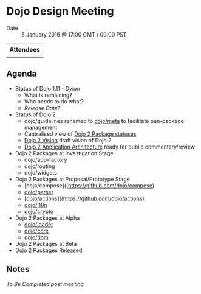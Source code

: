 # Dojo Design Meeting

<dl>
    <dt>Date</dt>
    <dd>5 January 2016 @ 17:00 GMT / 09:00 PST</dd>
</dl>

|Attendees|
|---------|
||

## Agenda

* Status of Dojo 1.11 - *Dylan*
  * What is remaining?
  * Who needs to do what?
  * *Release Date?*
* Status of Dojo 2
  * dojo/guidelines renamed to [dojo/meta](https://github.com/dojo/meta) to facilitate pan-package management
  * Centralised view of [Dojo 2 Package statuses](https://github.com/dojo/meta/blob/master/README.md#status)
  * [Dojo 2 Vision](../documents/Dojo-2-Vision.md) draft vision of Dojo 2
  * [Dojo 2 Application Architecture](https://docs.google.com/document/d/1Kgc99f8yTtZGopKr6OWGMjsJTV5hHNlr0ztWQS_cRnA/edit#) ready for public commentary/review
* Dojo 2 Packages at Investigation Stage
  * dojo/app-factory
  * dojo/routing
  * dojo/widgets
* Dojo 2 Packages at Proposal/Prototype Stage
  * [dojo/compose]((https://github.com/dojo/compose)
  * [dojo/parser](https://github.com/dojo/parser)
  * [dojo/actions]((https://github.com/dojo/actions)
  * [dojo/i18n](https://github.com/dojo/i18n)
  * [dojo/crypto](https://github.com/dojo/crypto)
* Dojo 2 Packages at Alpha
  * [dojo/loader](https://github.com/dojo/loader)
  * [dojo/core](https://github.com/dojo/core)
  * [dojo/dom](https://github.com/dojo/dom)
* Dojo 2 Packages at Beta
* Dojo 2 Packages Released

## Notes

*To Be Completed post meeting*
